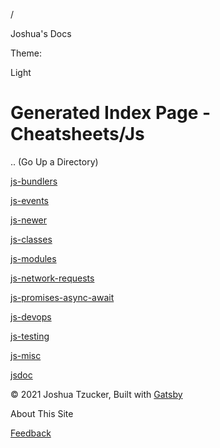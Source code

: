 /

Joshua's Docs

Theme:

Light

Generated Index Page - Cheatsheets/Js
=====================================

.. (Go Up a Directory)

[js-bundlers](/cheatsheets/js/js-bundlers/)

[js-events](/cheatsheets/js/js-events/)

[js-newer](/cheatsheets/js/js-newer/)

[js-classes](/cheatsheets/js/js-classes/)

[js-modules](/cheatsheets/js/js-modules/)

[js-network-requests](/cheatsheets/js/js-network-requests/)

[js-promises-async-await](/cheatsheets/js/js-promises-async-await/)

[js-devops](/cheatsheets/js/js-devops/)

[js-testing](/cheatsheets/js/js-testing/)

[js-misc](/cheatsheets/js/js-misc/)

[jsdoc](/cheatsheets/js/jsdoc/)

© 2021 Joshua Tzucker, Built with [Gatsby](https://www.gatsbyjs.org)

<span class="MuiButton-label">About This Site</span>

[Feedback](https://docs.google.com/forms/d/e/1FAIpQLScDGobzD52IsjgXRdxjUU9qu3qvvmRTMfBSzIzNEbC44iVzLw/viewform?usp=pp_url&entry.913929489=)
